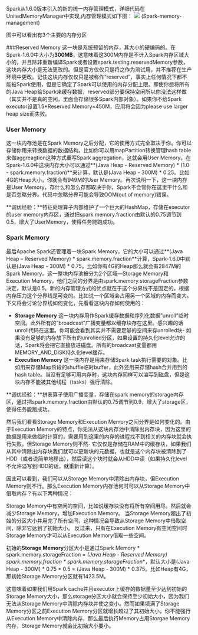 Spark从1.6.0版本引入的新的统一内存管理模式，详细代码在UnitedMemoryManager中实现,内存管理模式如下图：
![](https://0x0fff.com/wp-content/uploads/2016/01/Spark-Memory-Management-1.6.0.png)
(Spark-memory-management)

图中可以看出有3个主要的内存分区

###Reserved Memory
 这一块是系统预留的内存，其大小的硬编码的。在Spark-1.6.0中大小为**300MB**，这意味着这300M内存是不计入Spark内存区域大小的，并且除非重新编译Spark或者设置spark.testing.reservedMemory参数，这块内存大小是无法更改的。但是官方仅仅只是将之作为测试用，并不推荐在生产环境中更改。记住这块内存仅仅只是被称作“reserved”，事实上任何情况下都不能被Spark使用，但是它确定了Spark可以使用的内存分配上限。即使你想将所有的Java Heap给Spark来缓存数据，reserved部分要保持空闲所以你没法这样做（其实并不是真的空闲，里面会存储很多Spark内部对象）。如果你不给Spark executor设置1.5*Reserved Memory=450M，应用将会因为please use larger heap size而失败。

### User Memory
这一块内存池是在Spark Memory之后分配，它的使用方式完全取决于你。你可以存储你用来转换数据的数据结构。比如你可以用mapPartition转换管理hash table来做aggreagtion这种方式重写Spark aggregation，这就会用User Memory。在Spark-1.6.0中这块内存大小可以通过**(Java Heap - Reserved Memory) * (1.0 - spark.memory.fraction)**来计算，默认是(Java Heap - 300M) * 0.25。比如4G的Heap大小，你就会有949M的User Memory。再次说明一下，这一块内存是User Memory，存什么和怎么存都取决于你，Spark不会管你在这里干什么和是否忽略分界。代码中忽略分界可能会导致OOM(out of memory)错误。

**调优经验：**特征处理算子内部维护了一个巨大的HashMap，存储在executor的user memory内存区，通过把spark.memory.fraction由默认的0.75调节到0.5，增大了UserMemory，使得任务能跑成功。

### Spark Memory
 最后Apache Spark还管理着一块Spark Memory，它的大小可以通过**(Java Heap – Reserved Memory) * spark.memory.fraction**计算，Spark-1.6.0中默认是(Java Heap - 300M) * 0.75。比如你有4G的Heap那么就会有2847M的Spark Memory。这一整块内存池被分为2个区域—Storage Memory和Execution Memory，他们之间的分界是由spark.memory.storageFraction参数决定，默认是0.5。新的内存管理方式的优点就在于这个分界线不是固定的，根据内存压力这个分界线是可变的。比如说一个区域会占用另一个区域的内存而变大。下文将会讨论分界线如何变化，先看看这块内存如何使用的：

- **Storage Memory** 这一块内存用作Spark缓存数据和序列化数据”unroll”临时空间。此外所有的”broadcast”广播变量都以缓存块存在这里。感兴趣的话unroll代码在这里。你可能会看到其实并不需要足够的空间来存unrolled块- 如果没有足够的内存放下所有的unrolled分区，如果设置的持久化level允许的话，Spark将会把它直接放进磁盘。所有的broadcast变量都用MEMORY_AND_DISK持久化level缓存。
- **Execution Memory** 这一块内存是用来存储Spark task执行需要的对象。比如用来存储Map阶段的shuffle临时buffer，此外还用来存储hash合并用到的hash table。当没有足够可用内存时，这块内存同样可以溢写到磁盘，但是这块内存不能被其他线程（tasks）强行清除。

**调优经验：**拼表算子使用广播变量，存储在spark memory的storage内存区，通过把spark.memory.fraction由默认的0.75调节到0.9，增大了storage区，使得任务能跑成功。


然后我们看看Storage Memory和Execution Memory之间分界是如何变化的。由于Execution Memory的特点，你无法从这块内存池中清除出内存块，因为这里的数据是用来做临时计算的，需要用到这里的内存的进程找不到相关的内存块就会执行失败。但Storage Memory则不然- 它仅仅是存储在RAM中的缓存块，如果我们从其中清除出内存块我们就可以更新块的元数据，也就是这个内存块被清除到了HDD（或者说简单地移出），然后读这个块时就会从HDD中读（如果持久化level不允许溢写到HDD的话，就重新计算）。

因此可以看到，我们可以从Storage Memory中清除出内存块，但Execution Memory则不行。那么Execution Memory内存池何时可以从Storage Memory中借取内存？有以下两种情况：

Storage Memory中有空闲的空间，比如说缓存块没有将所有空间用尽。然后就会减少Storage Memory，增加Execution Memory。
当Storage Memory超出了初始的分区大小并用完了所有空间，这种情况会导致从Storage Memory中借取空间，除非它达到了初始大小。
反过来，只有在Execution Memory有空闲空间时Storage Memory才可以从Execution Memory借取一些空间。

初始的**Storage Memory**分区大小是通过Spark Memory * spark.memory.storageFraction = **(Java Heap - Reserved Memory)* spark.memory.fraction * spark.memory.storageFraction**，默认大小是(Java Heap - 300M) * 0.75 * 0.5 = (Java Heap - 300M) * 0.375。比如Heap有4G，那初始Storage Memory分区就有1423.5M。

这意味着如果我们用Spark cache并且executor上缓存的数据量至少达到初始的Storage Memory大小，那么storage分区大小就会保持至少初始大小，因为我们无法从Storage Memory中清除内存块并使之变小。然而如果填满了Storage Memory分区之前Execution Memory分区就增长超过了其初始大小，你不能强行从Execution Memory中清除内存，那么最后执行Memory占用Storgae Memory内存，Storage Memory就会比初始大小要小。


